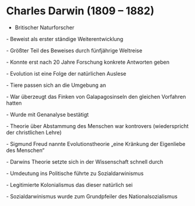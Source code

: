 # Charles Darwin (1809 – 1882)

- Britischer Naturforscher

- Beweist als erster ständige Weiterentwicklung

- Größter Teil des Beweises durch fünfjährige Weltreise

- Konnte erst nach 20 Jahre Forschung konkrete Antworten geben

- Evolution ist eine Folge der natürlichen Auslese

- Tiere passen sich an die Umgebung an

- War überzeugt das Finken von Galapagosinseln den gleichen Vorfahren hatten

- Wurde mit Genanalyse bestätigt

- Theorie über Abstammung des Menschen war kontrovers (wiederspricht der christlichen Lehre)

- Sigmund Freud nannte Evolutionstheorie „eine Kränkung der Eigenliebe des Menschen“

- Darwins Theorie setzte sich in der Wissenschaft schnell durch

- Umdeutung ins Politische führte zu Sozialdarwinismus

- Legitimierte Kolonialismus das dieser natürlich sei

- Sozialdarwinismus wurde zum Grundpfeiler des Nationalsozialismus